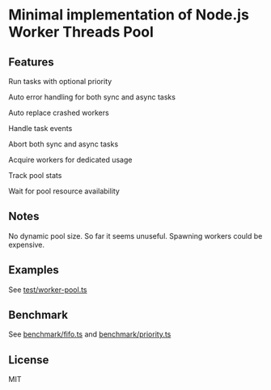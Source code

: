 # Minimal implementation of Node.js Worker Threads Pool

## Features

Run tasks with optional priority

Auto error handling for both sync and async tasks

Auto replace crashed workers

Handle task events

Abort both sync and async tasks

Acquire workers for dedicated usage

Track pool stats

Wait for pool resource availability

## Notes

No dynamic pool size. So far it seems unuseful. Spawning workers could be expensive.

## Examples

See [test/worker-pool.ts](./test/worker-pool.ts)

## Benchmark

See [benchmark/fifo.ts](./benchmark/fifo.ts) and [benchmark/priority.ts](./benchmark/priority.ts)

## License

MIT
